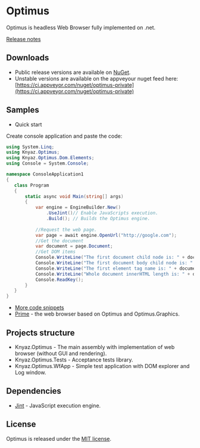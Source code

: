 # Optimus

Optimus is headless Web Browser fully implemented on .net.

[Release notes](CHANGELOG.md)

## Downloads

 - Public release versions are available on [NuGet](https://www.nuget.org/packages/Knyaz.Optimus).
 - Unstable versions are available on the appveyour nuget feed here: [https://ci.appveyor.com/nuget/optimus-private](https://ci.appveyor.com/nuget/optimus-private)

## Samples
 - Quick start
 
 Create console application and paste the code:
 ```c#
using System.Linq;
using Knyaz.Optimus;
using Knyaz.Optimus.Dom.Elements;
using Console = System.Console;

namespace ConsoleApplication1
{
	class Program
	{
		static async void Main(string[] args)
		{
			var engine = EngineBuilder.New()
			    .UseJint()// Enable JavaScripts execution.
			    .Build(); // Builds the Optimus engine.
        
			//Request the web page.
			var page = await engine.OpenUrl("http://google.com");
			//Get the document
			var document = page.Document;
			//Get DOM items
			Console.WriteLine("The first document child node is: " + document.FirstChild);
			Console.WriteLine("The first document body child node is: " + document.Body.FirstChild);
			Console.WriteLine("The first element tag name is: " + document.ChildNodes.OfType<HtmlElement>().First().TagName);
			Console.WriteLine("Whole document innerHTML length is: " + document.DocumentElement.InnerHTML.Length);
			Console.ReadKey();
		}
	}
}
```


 - [More code snippets](docs/snippets.md)
 - [Prime](https://github.com/RusKnyaz/Prime) - the web browser based on Optimus and Optimus.Graphics.

## Projects structure

 - Knyaz.Optimus - The main assembly with implementation of web browser (without GUI and rendering).
 - Knyaz.Optimus.Tests - Acceptance tests library.
 - Knyaz.Optimus.WfApp - Simple test application with DOM explorer and Log window.
 
## Dependencies

 - [Jint](https://github.com/sebastienros/jint) - JavaScript execution engine.

## License

Optimus is released under the [MIT license](https://raw.githubusercontent.com/RusKnyaz/Optimus/develop/LICENSE.txt).
